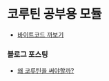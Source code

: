 # 코루틴 공부용 모듈

- [바이트코드 까보기](./docs/바이트코드%20까보기.md) 

### 블로그 포스팅

- [왜 코루틴을 써야할까?](https://yeonyeon.tistory.com/332)
